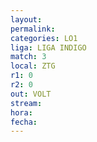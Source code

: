 ```yaml
---
layout: 
permalink: 
categories: LO1
liga: LIGA INDIGO
match: 3
local: ZTG
r1: 0
r2: 0
out: VOLT
stream: 
hora: 
fecha:
---
```

